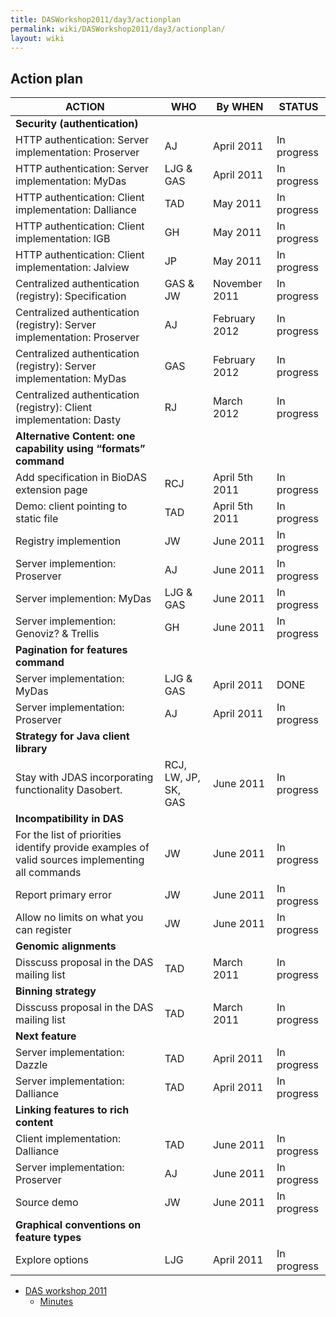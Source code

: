 ```yaml
---
title: DASWorkshop2011/day3/actionplan
permalink: wiki/DASWorkshop2011/day3/actionplan/
layout: wiki
---
```


Action plan
-----------

| ACTION                                                                                          | WHO                  | By WHEN        | STATUS      |
|-------------------------------------------------------------------------------------------------|----------------------|----------------|-------------|
| **Security (authentication)**                                                                   |
| HTTP authentication: Server implementation: Proserver                                           | AJ                   | April 2011     | In progress |
| HTTP authentication: Server implementation: MyDas                                               | LJG & GAS            | April 2011     | In progress |
| HTTP authentication: Client implementation: Dalliance                                           | TAD                  | May 2011       | In progress |
| HTTP authentication: Client implementation: IGB                                                 | GH                   | May 2011       | In progress |
| HTTP authentication: Client implementation: Jalview                                             | JP                   | May 2011       | In progress |
| Centralized authentication (registry): Specification                                            | GAS & JW             | November 2011  | In progress |
| Centralized authentication (registry): Server implementation: Proserver                         | AJ                   | February 2012  | In progress |
| Centralized authentication (registry): Server implementation: MyDas                             | GAS                  | February 2012  | In progress |
| Centralized authentication (registry): Client implementation: Dasty                             | RJ                   | March 2012     | In progress |
| **Alternative Content: one capability using “formats” command**                                 |
| Add specification in BioDAS extension page                                                      | RCJ                  | April 5th 2011 | In progress |
| Demo: client pointing to static file                                                            | TAD                  | April 5th 2011 | In progress |
| Registry implemention                                                                           | JW                   | June 2011      | In progress |
| Server implemention: Proserver                                                                  | AJ                   | June 2011      | In progress |
| Server implemention: MyDas                                                                      | LJG & GAS            | June 2011      | In progress |
| Server implemention: Genoviz? & Trellis                                                         | GH                   | June 2011      | In progress |
| **Pagination for features command**                                                             |
| Server implementation: MyDas                                                                    | LJG & GAS            | April 2011     | DONE        |
| Server implementation: Proserver                                                                | AJ                   | April 2011     | In progress |
| **Strategy for Java client library**                                                            |
| Stay with JDAS incorporating functionality Dasobert.                                            | RCJ, LW, JP, SK, GAS | June 2011      | In progress |
| **Incompatibility in DAS**                                                                      |
| For the list of priorities identify provide examples of valid sources implementing all commands | JW                   | June 2011      | In progress |
| Report primary error                                                                            | JW                   | June 2011      | In progress |
| Allow no limits on what you can register                                                        | JW                   | June 2011      | In progress |
| **Genomic alignments**                                                                          |
| Disscuss proposal in the DAS mailing list                                                       | TAD                  | March 2011     | In progress |
| **Binning strategy**                                                                            |
| Disscuss proposal in the DAS mailing list                                                       | TAD                  | March 2011     | In progress |
| **Next feature**                                                                                |
| Server implementation: Dazzle                                                                   | TAD                  | April 2011     | In progress |
| Server implementation: Dalliance                                                                | TAD                  | April 2011     | In progress |
| **Linking features to rich content**                                                            |
| Client implementation: Dalliance                                                                | TAD                  | June 2011      | In progress |
| Server implementation: Proserver                                                                | AJ                   | June 2011      | In progress |
| Source demo                                                                                     | JW                   | June 2011      | In progress |
| **Graphical conventions on feature types**                                                      |
| Explore options                                                                                 | LJG                  | April 2011     | In progress |

-   [DAS workshop 2011](/wiki/DASWorkshop2011 "wikilink")
    -   [Minutes](/wiki/DASWorkshop2011/day3/minutes "wikilink")

